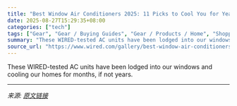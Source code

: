 ```yaml
---
title: "Best Window Air Conditioners 2025: 11 Picks to Cool You for Years"
date: 2025-08-27T15:29:35+08:00
categories: ["tech"]
tags: ["Gear", "Gear / Buying Guides", "Gear / Products / Home", "Shopping", "buying guides", "cooling", "home", "Appliance", "household", "air improvement", "Stay Frosty"]
summary: "These WIRED-tested AC units have been lodged into our windows and cooling our homes for months, if not years."
source_url: "https://www.wired.com/gallery/best-window-air-conditioners/"
---
```


These WIRED-tested AC units have been lodged into our windows and cooling our homes for months, if not years.

---

*来源: [原文链接](https://www.wired.com/gallery/best-window-air-conditioners/)*
